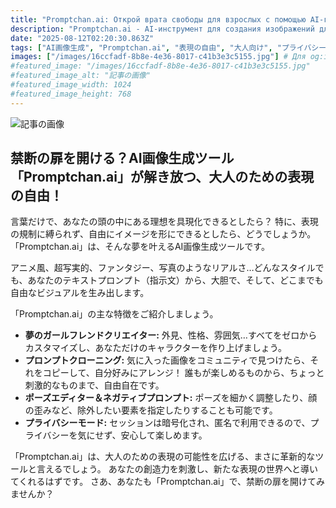 ```yaml
---
title: "Promptchan.ai: Открой врата свободы для взрослых с помощью AI-генерации изображений!"
description: "Promptchan.ai - AI-инструмент для создания изображений для взрослых. Воплотите свои фантазии в реальность: аниме, реализм, что угодно! Создавайте персонажей, копируйте стили, настраивайте позы и наслаждайтесь анонимностью. Откройте для себя мир свободы самовыражения!"
date: "2025-08-12T02:20:30.863Z"
tags: ["AI画像生成", "Promptchan.ai", "表現の自由", "大人向け", "プライバシー"]
images: ["/images/16ccfadf-8b8e-4e36-8017-c41b3e3c5155.jpg"] # Для og:image
#featured_image: "/images/16ccfadf-8b8e-4e36-8017-c41b3e3c5155.jpg"
#featured_image_alt: "記事の画像"
#featured_image_width: 1024
#featured_image_height: 768
---
```

![記事の画像](/images/16ccfadf-8b8e-4e36-8017-c41b3e3c5155.jpg)
## 禁断の扉を開ける？AI画像生成ツール「Promptchan.ai」が解き放つ、大人のための表現の自由！

言葉だけで、あなたの頭の中にある理想を具現化できるとしたら？ 特に、表現の規制に縛られず、自由にイメージを形にできるとしたら、どうでしょうか。「Promptchan.ai」は、そんな夢を叶えるAI画像生成ツールです。

アニメ風、超写実的、ファンタジー、写真のようなリアルさ…どんなスタイルでも、あなたのテキストプロンプト（指示文）から、大胆で、そして、どこまでも自由なビジュアルを生み出します。

「Promptchan.ai」の主な特徴をご紹介しましょう。

*   **夢のガールフレンドクリエイター:** 外見、性格、雰囲気…すべてをゼロからカスタマイズし、あなただけのキャラクターを作り上げましょう。
*   **プロンプトクローニング:** 気に入った画像をコミュニティで見つけたら、それをコピーして、自分好みにアレンジ！ 誰もが楽しめるものから、ちょっと刺激的なものまで、自由自在です。
*   **ポーズエディター＆ネガティブプロンプト:** ポーズを細かく調整したり、顔の歪みなど、除外したい要素を指定したりすることも可能です。
*   **プライバシーモード:** セッションは暗号化され、匿名で利用できるので、プライバシーを気にせず、安心して楽しめます。

「Promptchan.ai」は、大人のための表現の可能性を広げる、まさに革新的なツールと言えるでしょう。 あなたの創造力を刺激し、新たな表現の世界へと導いてくれるはずです。 さあ、あなたも「Promptchan.ai」で、禁断の扉を開けてみませんか？
